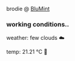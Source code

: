 brodie @ [BluMint](https://www.linkedin.com/company/blumint-io/)

<!--weather_start-->
### working conditions..

weather: few clouds ☁️

temp: 21.21 °C 🥶

<!--weather_end-->
